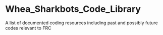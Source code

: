 # Whea_Sharkbots_Code_Library
A list of documented coding resources including past and possibly future codes relevant to FRC
